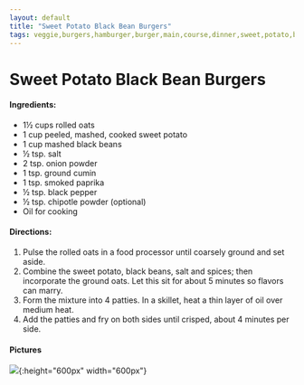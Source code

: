 ```yaml
---
layout: default
title: "Sweet Potato Black Bean Burgers"
tags: veggie,burgers,hamburger,burger,main,course,dinner,sweet,potato,black,bean,craig,willett
---
```

# Sweet Potato Black Bean Burgers

#### Ingredients:
- 1½ cups rolled oats
- 1 cup peeled, mashed, cooked sweet potato
- 1 cup mashed black beans
- ½ tsp. salt
- 2 tsp. onion powder
- 1 tsp. ground cumin
- 1 tsp. smoked paprika
- ½ tsp. black pepper
- ½ tsp. chipotle powder (optional)
- Oil for cooking

#### Directions:
1. Pulse the rolled oats in a food processor until coarsely ground and set aside.
2. Combine the sweet potato, black beans, salt and spices; then incorporate the ground oats. Let this sit for about 5 minutes so flavors can marry.
3. Form the mixture into 4 patties. In a skillet, heat a thin layer of oil over medium heat.
4. Add the patties and fry on both sides until crisped, about 4 minutes per side.

#### Pictures
![]({{site.github.url}}/MainDishes/Images/SweetPotatoBlackBeanBurgers.jpg){:height="600px" width="600px"}